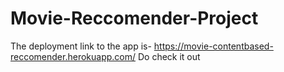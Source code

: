 # Movie-Reccomender-Project

The deployment link to the app is- https://movie-contentbased-reccomender.herokuapp.com/         Do check it out
